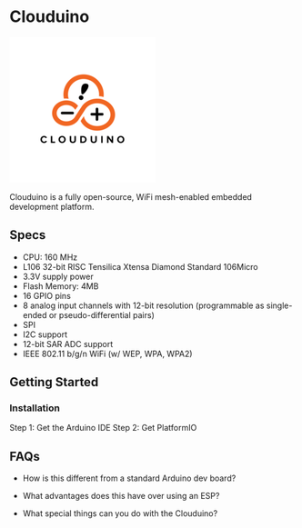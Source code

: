 # Clouduino

![Logo](logo.png)

Clouduino is a fully open-source, WiFi mesh-enabled embedded development platform.

## Specs

- CPU: 160 MHz
- L106 32-bit RISC Tensilica Xtensa Diamond Standard 106Micro
- 3.3V supply power
- Flash Memory: 4MB
- 16 GPIO pins
- 8 analog input channels with 12-bit resolution (programmable as single-ended or pseudo-differential pairs)
- SPI
- I2C support
- 12-bit SAR ADC support
- IEEE 802.11 b/g/n WiFi (w/ WEP, WPA, WPA2)

## Getting Started

### Installation

Step 1: Get the Arduino IDE
Step 2: Get PlatformIO

## FAQs

- How is this different from a standard Arduino dev board?

- What advantages does this have over using an ESP?

- What special things can you do with the Clouduino?

